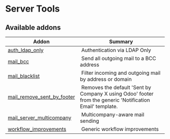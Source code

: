 Server Tools
============

[//]: # (addons)

Available addons
----------------
**Addon** | **Summary**
--- | ---
[auth_ldap_only](auth_ldap_only/) | Authentication via LDAP Only
[mail_bcc](mail_bcc/) | Send all outgoing mail to a BCC address
[mail_blacklist](mail_blacklist/) | Filter incoming and outgoing mail by address or domain
[mail_remove_sent_by_footer](mail_remove_sent_by_footer/) | Removes the default 'Sent by Company X using Odoo' footer from the generic 'Notification Email' template.
[mail_server_multicompany](mail_server_multicompany/) | Multicompany-aware mail sending
[workflow_improvements](workflow_improvements/) | Generic workflow improvements